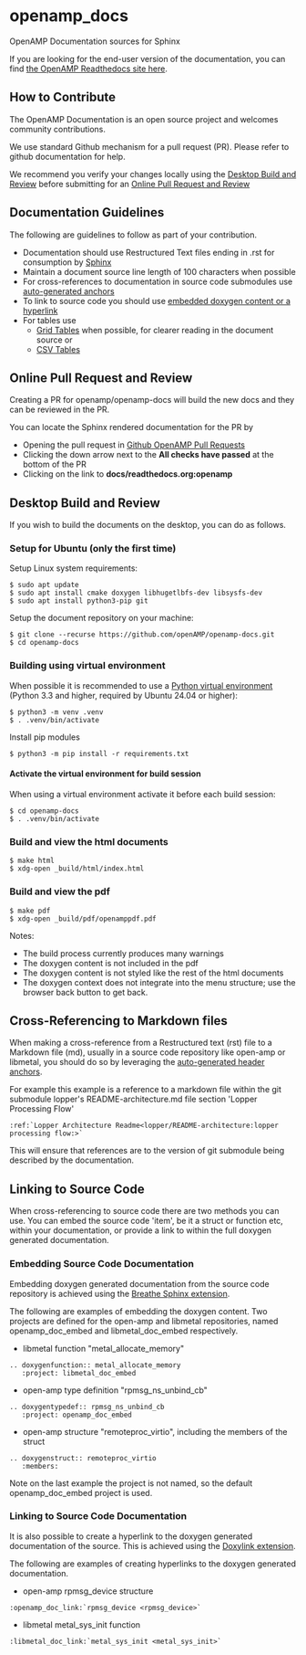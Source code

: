 # openamp_docs
OpenAMP Documentation sources for Sphinx

If you are looking for the end-user version of the documentation, you can
find [the OpenAMP Readthedocs site here](https://openamp.readthedocs.io/en/latest/index.html "OpenAMP Readthedocs site").

## How to Contribute

The OpenAMP Documentation is an open source project and welcomes community contributions.

We use standard Github mechanism for a pull request (PR). Please refer to github documentation
for help.

We recommend you verify your changes locally using the
[Desktop Build and Review](#desktop-build-and-review) before submitting
for an [Online Pull Request and Review](#online-pull-request-and-review)

## Documentation Guidelines

The following are guidelines to follow as part of your contribution.

* Documentation should use Restructured Text files ending in .rst for consumption by
  [Sphinx](https://www.sphinx-doc.org/en/master/index.html)
* Maintain a document source line length of 100 characters when possible
* For cross-references to documentation in source code submodules use
  [auto-generated anchors](#cross-referencing-to-markdown-files)
* To link to source code you should use
  [embedded doxygen content or a hyperlink](#linking-to-source-code)
* For tables use
  * [Grid Tables](https://docutils.sourceforge.io/docs/ref/rst/restructuredtext.html#grid-tables)
  when possible, for clearer reading in the document source or
  * [CSV Tables](https://docutils.sourceforge.io/docs/ref/rst/directives.html#csv-table)

## Online Pull Request and Review

Creating a PR for openamp/openamp-docs will build the new docs and they can be reviewed in the PR.

You can locate the Sphinx rendered documentation for the PR by
* Opening the pull request in
  [Github OpenAMP Pull Requests](https://github.com/OpenAMP/openamp-docs/pulls)
* Clicking the down arrow next to the **All checks have passed** at the
  bottom of the PR
* Clicking on the link to **docs/readthedocs.org:openamp**

## Desktop Build and Review

If you wish to build the documents on the desktop, you can do as follows.

### Setup for Ubuntu (only the first time)

Setup Linux system requirements:

    $ sudo apt update
    $ sudo apt install cmake doxygen libhugetlbfs-dev libsysfs-dev
    $ sudo apt install python3-pip git

Setup the document repository on your machine:

    $ git clone --recurse https://github.com/openAMP/openamp-docs.git
    $ cd openamp-docs

### Building using virtual environment

When possible it is recommended to use a
[Python virtual environment](https://docs.python.org/3/library/venv.html)
(Python 3.3 and higher, required by Ubuntu 24.04 or higher):

    $ python3 -m venv .venv
    $ . .venv/bin/activate

Install pip modules

    $ python3 -m pip install -r requirements.txt

#### Activate the virtual environment for build session

When using a virtual environment activate it before each build session:

    $ cd openamp-docs
    $ . .venv/bin/activate

### Build and view the html documents

    $ make html
    $ xdg-open _build/html/index.html

### Build and view the pdf

    $ make pdf
    $ xdg-open _build/pdf/openamppdf.pdf

Notes:
* The build process currently produces many warnings
* The doxygen content is not included in the pdf
* The doxygen content is not styled like the rest of the html documents
* The doxygen context does not integrate into the menu structure; use the browser back button
to get back.

## Cross-Referencing to Markdown files

When making a cross-reference from a Restructured text (rst) file to a Markdown file (md),
usually in a source code repository like open-amp or libmetal, you should do so by leveraging the
[auto-generated header anchors](https://myst-parser.readthedocs.io/en/stable/syntax/optional.html#syntax-header-anchors).

For example this example is a reference to a markdown file within the git submodule lopper's
README-architecture.md file section 'Lopper Processing Flow'

```
:ref:`Lopper Architecture Readme<lopper/README-architecture:lopper processing flow:>`
```

This will ensure that references are to the version of git submodule being described by the
documentation.

## Linking to Source Code

When cross-referencing to source code there are two methods you can use.
You can embed the source code 'item', be it a struct or function etc, within  your documentation,
or provide a link to within the full doxygen generated  documentation.

### Embedding Source Code Documentation

Embedding doxygen generated documentation from the source code repository is achieved using the
[Breathe Sphinx extension](https://breathe.readthedocs.io).

The following are examples of embedding the doxygen content. Two projects are defined for the
open-amp and libmetal repositories, named openamp_doc_embed and libmetal_doc_embed respectively.

* libmetal function "metal_allocate_memory"

```
.. doxygenfunction:: metal_allocate_memory
   :project: libmetal_doc_embed
```

* open-amp type definition "rpmsg_ns_unbind_cb"

```
.. doxygentypedef:: rpmsg_ns_unbind_cb
   :project: openamp_doc_embed
```

* open-amp structure "remoteproc_virtio", including the members of the struct

```
.. doxygenstruct:: remoteproc_virtio
   :members:
```

Note on the last example the project is not named, so the default openamp_doc_embed project
is used.

### Linking to Source Code Documentation

It is also possible to create a hyperlink to the doxygen generated documentation of the source.
This is achieved using the [Doxylink extension](https://sphinxcontrib-doxylink.readthedocs.io).

The following are examples of creating hyperlinks to the doxygen generated documentation.

* open-amp rpmsg_device structure
```
:openamp_doc_link:`rpmsg_device <rpmsg_device>`
```

* libmetal metal_sys_init function
```
:libmetal_doc_link:`metal_sys_init <metal_sys_init>`
```
